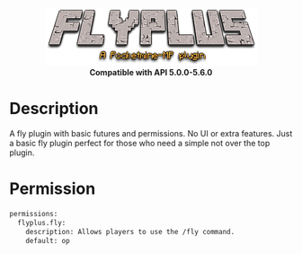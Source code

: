 <p align="center">
    <a href="https://github.com/Terpz710/FlyPlus"><img src="https://github.com/Terpz710/FlyPlus/blob/main/icon.png"></img></a><br>
    <b>Compatible with API 5.0.0-5.6.0</b>

# Description

A fly plugin with basic futures and permissions. No UI or extra features. Just a basic fly plugin perfect for those who need a simple not over the top plugin.

# Permission

```
permissions:
  flyplus.fly:
    description: Allows players to use the /fly command.
    default: op
```
